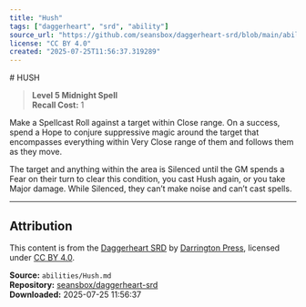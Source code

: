 ```yaml
---
title: "Hush"
tags: ["daggerheart", "srd", "ability"]
source_url: "https://github.com/seansbox/daggerheart-srd/blob/main/abilities/Hush.md"
license: "CC BY 4.0"
created: "2025-07-25T11:56:37.319289"
---
```


﻿# HUSH

> **Level 5 Midnight Spell**  
> **Recall Cost:** 1

Make a Spellcast Roll against a target within Close range. On a success, spend a Hope to conjure suppressive magic around the target that encompasses everything within Very Close range of them and follows them as they move.

The target and anything within the area is Silenced until the GM spends a Fear on their turn to clear this condition, you cast Hush again, or you take Major damage. While Silenced, they can’t make noise and can’t cast spells.

---

## Attribution

This content is from the [Daggerheart SRD](https://github.com/seansbox/daggerheart-srd/blob/main/abilities/Hush.md) by [Darrington Press](https://darringtonpress.com/), licensed under [CC BY 4.0](https://creativecommons.org/licenses/by/4.0/).

**Source:** `abilities/Hush.md`  
**Repository:** [seansbox/daggerheart-srd](https://github.com/seansbox/daggerheart-srd)  
**Downloaded:** 2025-07-25 11:56:37

